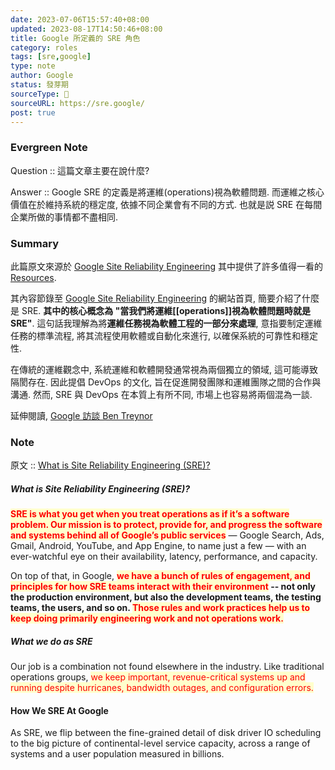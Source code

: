 ```yaml
---
date: 2023-07-06T15:57:40+08:00
updated: 2023-08-17T14:50:46+08:00
title: Google 所定義的 SRE 角色
category: roles 
tags: [sre,google]
type: note
author: Google
status: 發芽期
sourceType: 📜️
sourceURL: https://sre.google/
post: true
---
```


### Evergreen Note

Question :: 這篇文章主要在說什麼?

Answer :: Google SRE 的定義是將運維(operations)視為軟體問題. 而運維之核心價值在於維持系統的穩定度, 依據不同企業會有不同的方式. 也就是説 SRE 在每間企業所做的事情都不盡相同.

<!--more-->

### Summary

此篇原文來源於 [Google Site Reliability Engineering](https://sre.google/) 其中提供了許多值得一看的 [Resources](https://sre.google/resources/).

其內容節錄至  [Google Site Reliability Engineering](https://sre.google/) 的網站首頁, 簡要介紹了什麼是 SRE. **其中的核心概念為 "當我們將運維[[operations]]視為軟體問題時就是 SRE"**. 這句話我理解為將**運維任務視為軟體工程的一部分來處理**, 意指要制定運維任務的標準流程, 將其流程使用軟體或自動化來進行, 以確保系統的可靠性和穩定性.

在傳統的運維觀念中, 系統運維和軟體開發通常視為兩個獨立的領域, 這可能導致隔閡存在. 因此提倡 DevOps 的文化, 旨在促進開發團隊和運維團隊之間的合作與溝通. 然而, SRE 與 DevOps 在本質上有所不同, 市場上也容易將兩個混為一談.

延伸閱讀, [Google 訪談 Ben Treynor](https://sre.google/in-conversation/)

### Note

原文 :: [What is Site Reliability Engineering (SRE)?](https://sre.google/)

##### What is Site Reliability Engineering (SRE)?

**<span style="background-color: #ffffcc; color: red">SRE is what you get when you treat operations as if it’s a software problem. Our mission is to protect, provide for, and progress the software and systems behind all of Google’s public services</span>** — Google Search, Ads, Gmail, Android, YouTube, and App Engine, to name just a few — with an ever-watchful eye on their availability, latency, performance, and capacity.

On top of that, in Google, **<span style="background-color: #ffffcc; color: red">we have a bunch of rules of engagement, and principles for how SRE teams interact with their environment</span> -- not only the production environment, but also the development teams, the testing teams, the users, and so on. <span style="background-color: #ffffcc; color: red">Those rules and work practices help us to keep doing primarily engineering work and not operations work.</span>**

#####   What we do as SRE

Our job is a combination not found elsewhere in the industry. Like traditional operations groups, <span style="background-color: #ffffcc; color: red">we keep important, revenue-critical systems up and running despite hurricanes, bandwidth outages, and configuration errors.</span>

#### How We SRE At Google

As SRE, we flip between the fine-grained detail of disk driver IO scheduling to the big picture of continental-level service capacity, across a range of systems and a user population measured in billions.